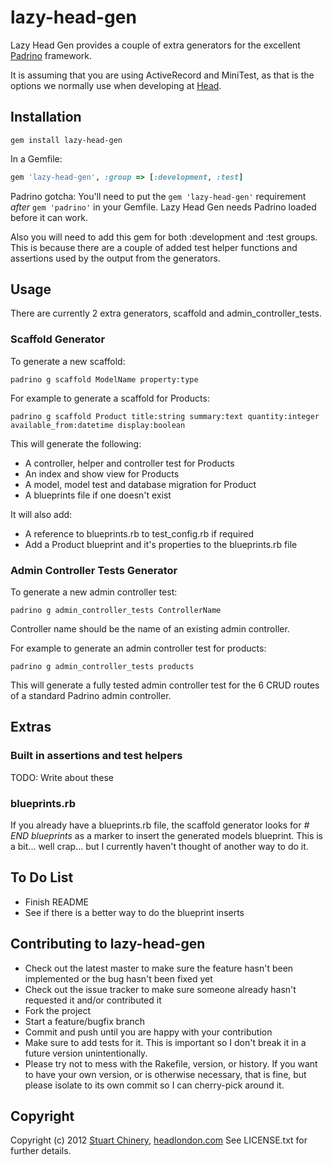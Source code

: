 # lazy-head-gen

Lazy Head Gen provides a couple of extra generators for the excellent [Padrino](https://github.com/padrino/padrino-framework) framework.

It is assuming that you are using ActiveRecord and MiniTest, as that is the options we normally use when developing at [Head](http://www.headlondon.com).

## Installation

```
gem install lazy-head-gen
```

In a Gemfile:

```ruby
gem 'lazy-head-gen', :group => [:development, :test]
```

Padrino gotcha: You'll need to put the `gem 'lazy-head-gen'` requirement *after* `gem 'padrino'` in your Gemfile.
Lazy Head Gen needs Padrino loaded before it can work.

Also you will need to add this gem for both :development and :test groups. This is because there are a couple of added test helper functions and assertions used by the output from the generators.

## Usage

There are currently 2 extra generators, scaffold and admin_controller_tests.

### Scaffold Generator

To generate a new scaffold:

```
padrino g scaffold ModelName property:type
```

For example to generate a scaffold for Products:

```
padrino g scaffold Product title:string summary:text quantity:integer available_from:datetime display:boolean
```

This will generate the following:

* A controller, helper and controller test for Products
* An index and show view for Products
* A model, model test and database migration for Product
* A blueprints file if one doesn't exist

It will also add:

* A reference to blueprints.rb to test_config.rb if required
* Add a Product blueprint and it's properties to the blueprints.rb file

### Admin Controller Tests Generator

To generate a new admin controller test:

```
padrino g admin_controller_tests ControllerName
```

Controller name should be the name of an existing admin controller.

For example to generate an admin controller test for products:

```
padrino g admin_controller_tests products
```

This will generate a fully tested admin controller test for the 6 CRUD routes of a standard Padrino admin controller.

## Extras

### Built in assertions and test helpers

TODO: Write about these

### blueprints.rb

If you already have a blueprints.rb file, the scaffold generator looks for *# END blueprints* as a marker to insert the generated models blueprint. This is a bit... well crap... but I currently haven't thought of another way to do it.

## To Do List

* Finish README
* See if there is a better way to do the blueprint inserts

## Contributing to lazy-head-gen

* Check out the latest master to make sure the feature hasn't been implemented or the bug hasn't been fixed yet
* Check out the issue tracker to make sure someone already hasn't requested it and/or contributed it
* Fork the project
* Start a feature/bugfix branch
* Commit and push until you are happy with your contribution
* Make sure to add tests for it. This is important so I don't break it in a future version unintentionally.
* Please try not to mess with the Rakefile, version, or history. If you want to have your own version, or is otherwise necessary, that is fine, but please isolate to its own commit so I can cherry-pick around it.

## Copyright

Copyright (c) 2012 [Stuart Chinery](http://www.headlondon.com/who-we-are#stuart-chinery), [headlondon.com](http://www.headlondon.com)
See LICENSE.txt for further details.